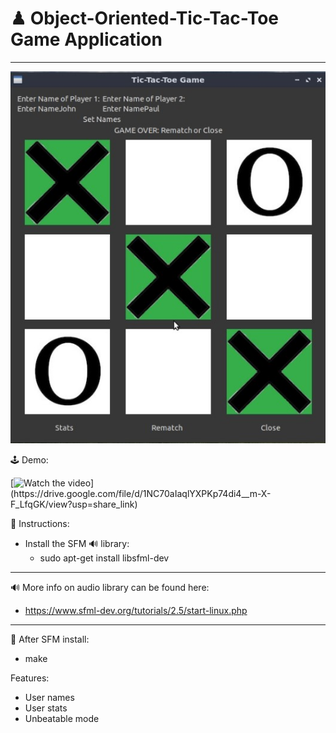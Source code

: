 # ♟ Object-Oriented-Tic-Tac-Toe Game Application
-----------------------------
![Game](https://github.com/jpdsnz/Object-Oriented-Tic-Tac-Toe/blob/3a3d3da60b74e3d8b14ec9be5e14d30b447a01ce/ttt.jpg?raw=true)

🕹 Demo:

[![Watch the video]([https://i.imgur.com/vKb2F1B.png](https://raw.githubusercontent.com/jpdsnz/jpdsnz/main/youtube-blank.jpg))](https://drive.google.com/file/d/1NC70aIaqlYXPKp74di4__m-X-F_LfqGK/view?usp=share_link)


📕 Instructions: 
  - Install the SFM 🔊 library:
    - sudo apt-get install libsfml-dev
---------------------------------------------
🔊 More info on audio library can be found here:
  - https://www.sfml-dev.org/tutorials/2.5/start-linux.php
---------------------------------------------
📕 After SFM install:
  - make
  
Features: 
  - User names
  - User stats
  - Unbeatable mode
